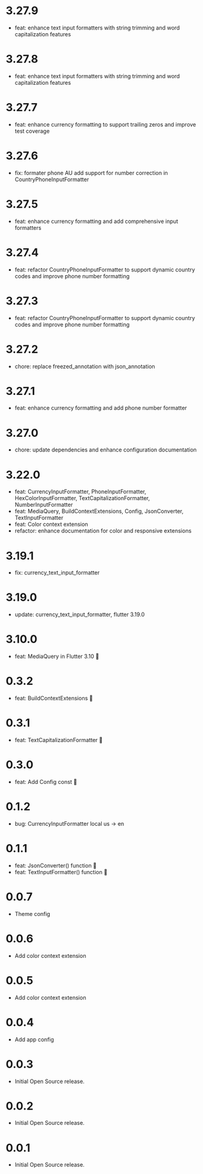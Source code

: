 # 3.27.9
* feat: enhance text input formatters with string trimming and word capitalization features

# 3.27.8
* feat: enhance text input formatters with string trimming and word capitalization features

# 3.27.7
* feat: enhance currency formatting to support trailing zeros and improve test coverage

# 3.27.6
* fix: formater phone AU add support for number correction in CountryPhoneInputFormatter

# 3.27.5
* feat: enhance currency formatting and add comprehensive input formatters

# 3.27.4
* feat: refactor CountryPhoneInputFormatter to support dynamic country codes and improve phone number formatting

# 3.27.3
* feat: refactor CountryPhoneInputFormatter to support dynamic country codes and improve phone number formatting

# 3.27.2
* chore: replace freezed_annotation with json_annotation

# 3.27.1
* feat: enhance currency formatting and add phone number formatter

# 3.27.0
* chore: update dependencies and enhance configuration documentation

# 3.22.0
* feat: CurrencyInputFormatter, PhoneInputFormatter, HexColorInputFormatter, TextCapitalizationFormatter, NumberInputFormatter
* feat: MediaQuery, BuildContextExtensions, Config, JsonConverter, TextInputFormatter
* feat: Color context extension
* refactor: enhance documentation for color and responsive extensions

# 3.19.1
* fix: currency_text_input_formatter

# 3.19.0
* update: currency_text_input_formatter, flutter 3.19.0

# 3.10.0
* feat: MediaQuery in Flutter 3.10 🎉

# 0.3.2
* feat: BuildContextExtensions 🎉

# 0.3.1
* feat: TextCapitalizationFormatter 🎉

# 0.3.0
* feat: Add Config const 🎉

# 0.1.2
* bug: CurrencyInputFormatter local us -> en

# 0.1.1
* feat: JsonConverter() function 🎉
* feat: TextInputFormatter() function 🎉

# 0.0.7
* Theme config

# 0.0.6
* Add color context extension

# 0.0.5
* Add color context extension

# 0.0.4
* Add app config

# 0.0.3
* Initial Open Source release.

# 0.0.2
* Initial Open Source release.

# 0.0.1
* Initial Open Source release.